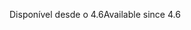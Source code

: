 <span data-ttu-id="58e41-101">Disponível desde o 4.6</span><span class="sxs-lookup"><span data-stu-id="58e41-101">Available since 4.6</span></span>